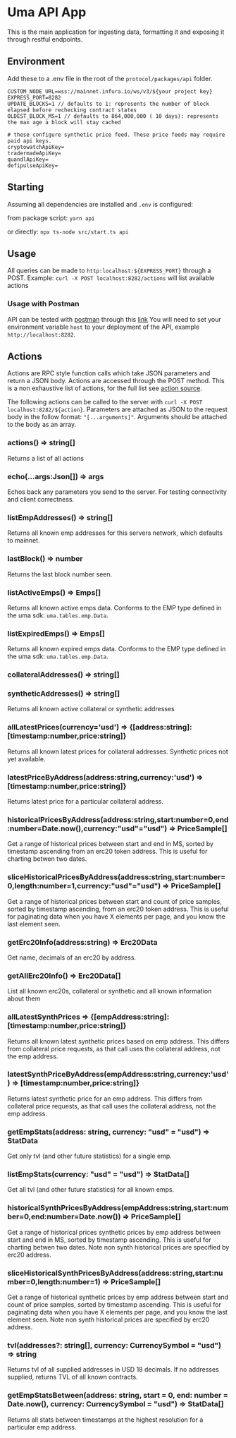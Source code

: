 # Uma API App

This is the main application for ingesting data, formatting it and exposing it through restful endpoints.

## Environment

Add these to a .env file in the root of the `protocol/packages/api` folder.

```
CUSTOM_NODE_URL=wss://mainnet.infura.io/ws/v3/${your project key}
EXPRESS_PORT=8282
UPDATE_BLOCKS=1 // defaults to 1: represents the number of block elapsed before rechecking contract states
OLDEST_BLOCK_MS=1 // defaults to 864,000,000 ( 10 days): represents the max age a block will stay cached

# these configure synthetic price feed. These price feeds may require paid api keys.
cryptowatchApiKey=
tradermadeApiKey=
quandlApiKey=
defipulseApiKey=
```

## Starting

Assuming all dependencies are installed and `.env` is configured:

from package script:
`yarn api`

or directly:
`npx ts-node src/start.ts api`

## Usage

All queries can be made to `http:localhost:${EXPRESS_PORT}` through a POST.
Example: `curl -X POST localhost:8282/actions` will list available actions

### Usage with Postman

API can be tested with [postman](https://www.postman.com/) through this [link](https://www.getpostman.com/collections/e99f4e09e2443cb31ef4)
You will need to set your environment variable `host` to your deployment of the API, example `http://localhost:8282`.

## Actions

Actions are RPC style function calls which take JSON parameters and return a JSON body. Actions are accessed through the POST method.
This is a non exhaustive list of actions, for the full list see [action source](./services/actions.ts).

The following actions can be called to the server with `curl -X POST localhost:8282/${action}`.
Parameters are attached as JSON to the request body in the follow format: `"[...arguments]"`. Arguments should be attached to the body as an array.

### actions() => string[]

Returns a list of all actions

### echo(...args:Json[]) => args

Echos back any parameters you send to the server. For testing connectivity and client correctness.

### listEmpAddresses() => string[]

Returns all known emp addresses for this servers network, which defaults to mainnet.

### lastBlock() => number

Returns the last block number seen.

### listActiveEmps() => Emps[]

Returns all known active emps data. Conforms to the EMP type defined in the uma sdk: `uma.tables.emp.Data`.

### listExpiredEmps() => Emps[]

Returns all known expired emps data. Conforms to the EMP type defined in the uma sdk: `uma.tables.emp.Data`.

### collateralAddresses() => string[]

### syntheticAddresses() => string[]

Returns all known active collateral or synthetic addresses

### allLatestPrices(currency='usd') => {[address:string]:[timestamp:number,price:string]}

Returns all known latest prices for collateral addresses. Synthetic prices not yet available.

### latestPriceByAddress(address:string,currency:'usd') => [timestamp:number,price:string]}

Returns latest price for a particular collateral address.

### historicalPricesByAddress(address:string,start:number=0,end:number=Date.now(),currency:"usd"="usd") => PriceSample[]

Get a range of historical prices between start and end in MS, sorted by timestamp ascending from an erc20 token address.
This is useful for charting betwen two dates.

### sliceHistoricalPricesByAddress(address:string,start:number=0,length:number=1,currency:"usd"="usd") => PriceSample[]

Get a range of historical prices between start and count of price samples, sorted by timestamp ascending, from an erc20 token address.
This is useful for paginating data when you have X elements per page, and you know the last element seen.

### getErc20Info(address:string) => Erc20Data

Get name, decimals of an erc20 by address.

### getAllErc20Info() => Erc20Data[]

List all known erc20s, collateral or synthetic and all known information about them

### allLatestSynthPrices => {[empAddress:string]:[timestamp:number,price:string]}

Returns all known latest synthetic prices based on emp address. This differs from collateral price requests, as
that call uses the collateral address, not the emp address.

### latestSynthPriceByAddress(empAddress:string,currency:'usd') => [timestamp:number,price:string]}

Returns latest synthetic price for an emp address. This differs from collateral price requests, as
that call uses the collateral address, not the emp address.

### getEmpStats(address: string, currency: "usd" = "usd") => StatData

Get only tvl (and other future statistics) for a single emp.

### listEmpStats(currency: "usd" = "usd") => StatData[]

Get all tvl (and other future statistics) for all known emps.

### historicalSynthPricesByAddress(empAddress:string,start:number=0,end:number=Date.now()) => PriceSample[]

Get a range of historical prices synthetic prices by emp address between start and end in MS, sorted by timestamp
ascending. This is useful for charting betwen two dates. Note non synth historical prices are specified by erc20 address.

### sliceHistoricalSynthPricesByAddress(address:string,start:number=0,length:number=1) => PriceSample[]

Get a range of historical synthetic prices by emp address between start and count of price samples, sorted by timestamp
ascending. This is useful for paginating data when you have X elements per page, and you know the last element seen.
Note non synth historical prices are specified by erc20 address.

### tvl(addresses?: string[], currency: CurrencySymbol = "usd") => string

Returns tvl of all supplied addresses in USD 18 decimals. If no addresses supplied, returns TVL of all known contracts.

### getEmpStatsBetween(address: string, start = 0, end: number = Date.now(), currency: CurrencySymbol = "usd") => StatData[]

Returns all stats between timestamps at the highest resolution for a particular emp address.

